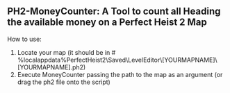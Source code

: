 ## PH2-MoneyCounter: A Tool to count all Heading the available money on a Perfect Heist 2 Map

How to use:

 1. Locate your map
    (it should be in # %localappdata%PerfectHeist2\Saved\LevelEditor\\[YOURMAPNAME]\\[YOURMAPNAME].ph2)
 2. Execute MoneyCounter passing the path to the map as an argument (or drag the ph2 file onto the script)

